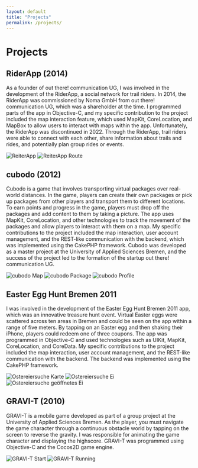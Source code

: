 ```yaml
---
layout: default
title: "Projects"
permalink: /projects/
---
```


# Projects

## RiderApp (2014)

As a founder of out there! communication UG, I was involved in the development of the RiderApp, a social network for trail riders. In 2014, the RiderApp was commissioned by Noma GmbH from out there! communication UG, which was a shareholder at the time. I programmed parts of the app in Objective-C, and my specific contribution to the project included the map interaction feature, which used MapKit, CoreLocation, and MapBox to allow users to interact with maps within the app. Unfortunately, the RiderApp was discontinued in 2022. Through the RiderApp, trail riders were able to connect with each other, share information about trails and rides, and potentially plan group rides or events.

![ReiterApp](images/2014-reiter-app-mockup.png) ![ReiterApp Route](images/2014-reiter-app-route-detail-view-mockup.png) 

## cubodo (2012)

Cubodo is a game that involves transporting virtual packages over real-world distances. In the game, players can create their own packages or pick up packages from other players and transport them to different locations. To earn points and progress in the game, players must drop off the packages and add content to them by taking a picture. The app uses MapKit, CoreLocation, and other technologies to track the movement of the packages and allow players to interact with them on a map. My specific contributions to the project included the map interaction, user account management, and the REST-like communication with the backend, which was implemented using the CakePHP framework. Cubodo was developed as a master project at the University of Applied Sciences Bremen, and the success of the project led to the formation of the startup out there! communication UG.

<div class="d-flex justify-content-between">
  <img src="/images/2012-cubodo-karte-mockup.png" alt="cubodo Map" class="w-100">
  <img src="/images/2012-cubodo-packet-mockup.png" alt="cubodo Package" class="w-100">
  <img src="/images/2012-cubodo-profil-mockup.png" alt="cubodo Profile" class="w-100">
</div>

## Easter Egg Hunt Bremen 2011 

I was involved in the development of the Easter Egg Hunt Bremen 2011 app, which was an innovative treasure hunt event. Virtual Easter eggs were scattered across ten areas in Bremen and could be seen on the app within a range of five meters. By tapping on an Easter egg and then shaking their iPhone, players could redeem one of three coupons. The app was programmed in Objective-C and used technologies such as UIKit, MapKit, CoreLocation, and CoreData. My specific contributions to the project included the map interaction, user account management, and the REST-like communication with the backend. The backend was implemented using the CakePHP framework.

![Ostereiersuche Karte](images/2011-ostereiersuche-karte-mockup.png) ![Ostereiersuche Ei](images/2011-ostereiersuche-ei-mockup.png) ![Ostereiersuche geöffnetes Ei](images/2011-ostereiersuche-ei-kaputt-mockup.png)

## GRAVI-T (2010)

GRAVI-T is a mobile game developed as part of a group project at the University of Applied Sciences Bremen. As the player, you must navigate the game character through a continuous obstacle world by tapping on the screen to reverse the gravity. I was responsible for animating the game character and displaying the highscore. GRAVI-T was programmed using Objective-C and the Cocos2D game engine.

![GRAVI-T Start](images/2010-gravity-start-mockup.png) ![GRAVI-T Running](images/2010-gravity-running-mockup.png) 
